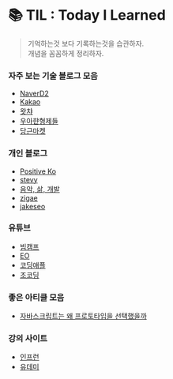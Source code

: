 # 📚 TIL : Today I Learned

> 기억하는것 보다 기록하는것을 습관하자.  
> 개념을 꼼꼼하게 정리하자.

### 자주 보는 기술 블로그 모음

- [NaverD2](https://d2.naver.com/home)
- [Kakao](https://tech.kakao.com/blog/)
- [왓챠](https://medium.com/watcha)
- [우아햔형제들](https://techblog.woowahan.com/)
- [당근마켓](https://medium.com/daangn)

### 개인 블로그

- [Positive Ko](https://velog.io/@edie_ko)
- [stevy](https://www.stevy.dev/)
- [음악, 삶, 개발](https://leestrument.tistory.com)
- [zigae](https://www.zigae.com)
- [jakeseo](https://velog.io/@jakeseo_me)

### 유튜브

- [빔캠프](https://www.youtube.com/c/veamcamp)
- [EO](https://www.youtube.com/channel/UCQ2DWm5Md16Dc3xRwwhVE7Q)
- [코딩애플](https://www.youtube.com/channel/UCSLrpBAzr-ROVGHQ5EmxnUg)
- [조코딩](https://www.youtube.com/c/%EC%A1%B0%EC%BD%94%EB%94%A9JoCoding)

### 좋은 아티클 모음

- [자바스크립트는 왜 프로토타입을 선택했을까](https://medium.com/@limsungmook/%EC%9E%90%EB%B0%94%EC%8A%A4%ED%81%AC%EB%A6%BD%ED%8A%B8%EB%8A%94-%EC%99%9C-%ED%94%84%EB%A1%9C%ED%86%A0%ED%83%80%EC%9E%85%EC%9D%84-%EC%84%A0%ED%83%9D%ED%96%88%EC%9D%84%EA%B9%8C-997f985adb42)

### 강의 사이트

- [인프런](https://www.inflearn.com)
- [유데미](https://www.udemy.com)
